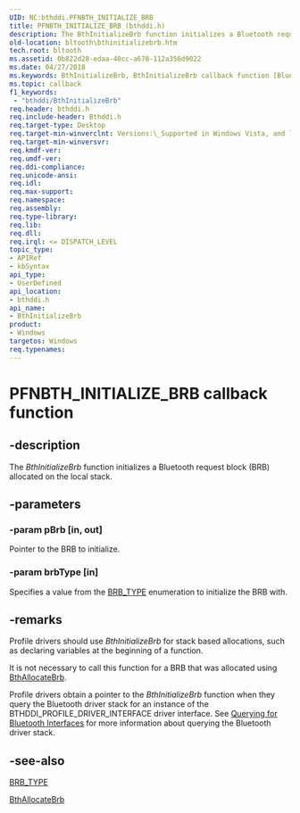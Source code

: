 ```yaml
---
UID: NC:bthddi.PFNBTH_INITIALIZE_BRB
title: PFNBTH_INITIALIZE_BRB (bthddi.h)
description: The BthInitializeBrb function initializes a Bluetooth request block (BRB) allocated on the local stack.
old-location: bltooth\bthinitializebrb.htm
tech.root: bltooth
ms.assetid: 0b822d28-edaa-40cc-a678-112a356d9022
ms.date: 04/27/2018
ms.keywords: BthInitializeBrb, BthInitializeBrb callback function [Bluetooth Devices], PFNBTH_INITIALIZE_BRB, PFNBTH_INITIALIZE_BRB callback, bltooth.bthinitializebrb, bth_funcs_11ec7e91-bfca-404f-a029-a3fbb8c56d47.xml, bthddi/BthInitializeBrb
ms.topic: callback
f1_keywords:
 - "bthddi/BthInitializeBrb"
req.header: bthddi.h
req.include-header: Bthddi.h
req.target-type: Desktop
req.target-min-winverclnt: Versions:\_Supported in Windows Vista, and later.
req.target-min-winversvr: 
req.kmdf-ver: 
req.umdf-ver: 
req.ddi-compliance: 
req.unicode-ansi: 
req.idl: 
req.max-support: 
req.namespace: 
req.assembly: 
req.type-library: 
req.lib: 
req.dll: 
req.irql: <= DISPATCH_LEVEL
topic_type:
- APIRef
- kbSyntax
api_type:
- UserDefined
api_location:
- bthddi.h
api_name:
- BthInitializeBrb
product:
- Windows
targetos: Windows
req.typenames: 
---
```


# PFNBTH_INITIALIZE_BRB callback function


## -description


The 
  <i>BthInitializeBrb</i> function initializes a Bluetooth request block (BRB) allocated on the local
  stack.


## -parameters




### -param pBrb [in, out]

Pointer to the BRB to initialize.


### -param brbType [in]

Specifies a value from the 
     <a href="https://docs.microsoft.com/windows-hardware/drivers/ddi/bthddi/ne-bthddi-_brb_type">BRB_TYPE</a> enumeration to initialize the BRB
     with.


## -remarks



Profile drivers should use 
    <i>BthInitializeBrb</i> for stack based allocations, such as declaring variables at the beginning of a
    function.

It is not necessary to call this function for a BRB that was allocated using 
    <a href="https://docs.microsoft.com/windows-hardware/drivers/ddi/bthddi/nc-bthddi-pfnbth_allocate_brb">BthAllocateBrb</a>.

Profile drivers obtain a pointer to the 
    <i>BthInitializeBrb</i> function when they query the Bluetooth driver stack for an instance of the
    BTHDDI_PROFILE_DRIVER_INTERFACE driver interface. See 
    <a href="https://docs.microsoft.com/previous-versions/ff536769(v=vs.85)">Querying for Bluetooth
    Interfaces</a> for more information about querying the Bluetooth driver stack.




## -see-also




<a href="https://docs.microsoft.com/windows-hardware/drivers/ddi/bthddi/ne-bthddi-_brb_type">BRB_TYPE</a>



<a href="https://docs.microsoft.com/windows-hardware/drivers/ddi/bthddi/nc-bthddi-pfnbth_allocate_brb">BthAllocateBrb</a>
 

 

